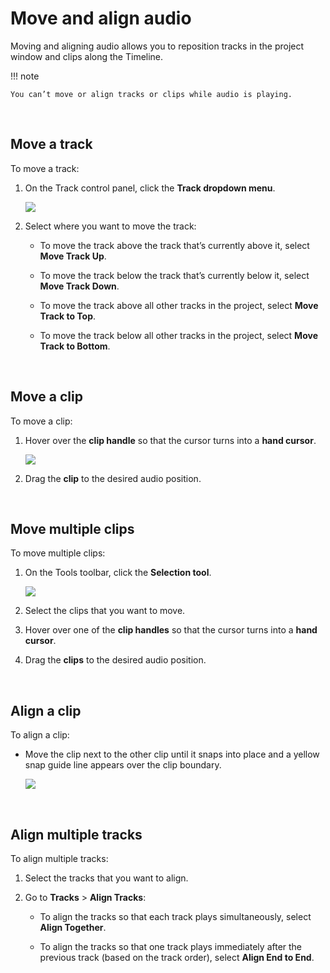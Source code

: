 # Move and align audio

Moving and aligning audio allows you to reposition tracks in the project window and clips along the Timeline.

!!! note 

    You can’t move or align tracks or clips while audio is playing.

<br/>

## Move a track

To move a track:

1. On the Track control panel, click the **Track dropdown menu**.

    <img src="/learning-audacity/assets/images/Track Control Panel - Track dropdown menu.png" />

 2. Select where you want to move the track:

    - To move the track above the track that’s currently above it, select **Move Track Up**.

    - To move the track below the track that’s currently below it, select **Move Track Down**.

    - To move the track above all other tracks in the project, select **Move Track to Top**.

    - To move the track below all other tracks in the project, select **Move Track to Bottom**.

<br/>

## Move a clip

To move a clip:

1. Hover over the **clip handle** so that the cursor turns into a **hand cursor**.

    <img src="/learning-audacity/assets/images/Clip - Hand Cursor.png"  />

2. Drag the **clip** to the desired audio position.

<br/>

## Move multiple clips

To move multiple clips:

1. On the Tools toolbar, click the **Selection tool**.

    <img src="/learning-audacity/assets/images/Tools Toolbar - Selection Tool.png" />

2. Select the clips that you want to move.

3. Hover over one of the **clip handles** so that the cursor turns into a **hand cursor**.

4. Drag the **clips** to the desired audio position.

<br/>

## Align a clip

To align a clip:

- Move the clip next to the other clip until it snaps into place and a yellow snap guide line appears over the clip boundary.

    <img src="/learning-audacity/assets/images/Align Clips - Yellow line.png" />

<br/>

## Align multiple tracks

To align multiple tracks:

1. Select the tracks that you want to align.

1. Go to **Tracks** \> **Align Tracks**:

    - To align the tracks so that each track plays simultaneously, select **Align Together**.

    - To align the tracks so that one track plays immediately after the previous track (based on the track order), select **Align End to End**.

<br/>